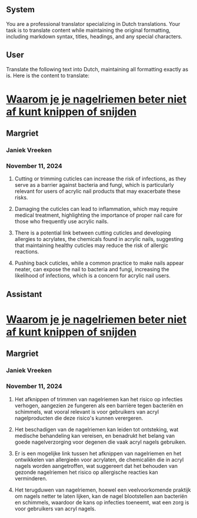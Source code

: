 ## System

You are a professional translator specializing in Dutch translations. 
Your task is to translate content while maintaining the original formatting, including markdown syntax, 
titles, headings, and any special characters.

## User

Translate the following text into Dutch, maintaining all formatting exactly as is.
Here is the content to translate:
# [Waarom je je nagelriemen beter niet af kunt knippen of snijden](https://advance.lexis.com/api/document?collection=news&id=urn:contentItem:6DYC-W773-RWHX-B3NB-00000-00&context=1519360)
## Margriet
### Janiek Vreeken
### November 11, 2024

1. Cutting or trimming cuticles can increase the risk of infections, as they serve as a barrier against bacteria and fungi, which is particularly relevant for users of acrylic nail products that may exacerbate these risks.

2. Damaging the cuticles can lead to inflammation, which may require medical treatment, highlighting the importance of proper nail care for those who frequently use acrylic nails.

3. There is a potential link between cutting cuticles and developing allergies to acrylates, the chemicals found in acrylic nails, suggesting that maintaining healthy cuticles may reduce the risk of allergic reactions.

4. Pushing back cuticles, while a common practice to make nails appear neater, can expose the nail to bacteria and fungi, increasing the likelihood of infections, which is a concern for acrylic nail users.

## Assistant

# [Waarom je je nagelriemen beter niet af kunt knippen of snijden](https://advance.lexis.com/api/document?collection=news&id=urn:contentItem:6DYC-W773-RWHX-B3NB-00000-00&context=1519360)
## Margriet
### Janiek Vreeken
### November 11, 2024

1. Het afknippen of trimmen van nagelriemen kan het risico op infecties verhogen, aangezien ze fungeren als een barrière tegen bacteriën en schimmels, wat vooral relevant is voor gebruikers van acryl nagelproducten die deze risico's kunnen verergeren.

2. Het beschadigen van de nagelriemen kan leiden tot ontsteking, wat medische behandeling kan vereisen, en benadrukt het belang van goede nagelverzorging voor degenen die vaak acryl nagels gebruiken.

3. Er is een mogelijke link tussen het afknippen van nagelriemen en het ontwikkelen van allergieën voor acrylaten, de chemicaliën die in acryl nagels worden aangetroffen, wat suggereert dat het behouden van gezonde nagelriemen het risico op allergische reacties kan verminderen.

4. Het terugduwen van nagelriemen, hoewel een veelvoorkomende praktijk om nagels netter te laten lijken, kan de nagel blootstellen aan bacteriën en schimmels, waardoor de kans op infecties toeneemt, wat een zorg is voor gebruikers van acryl nagels.

